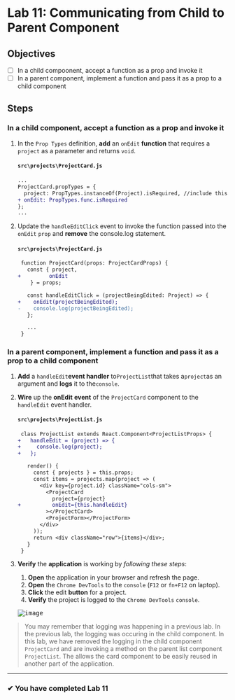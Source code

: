 # Lab 11: Communicating from Child to Parent Component

## Objectives

- [ ] In a child compoonent, accept a function as a prop and invoke it
- [ ] In a parent component, implement a function and pass it as a prop to a child component

## Steps

### In a child component, accept a function as a prop and invoke it

1. In the `Prop Types` definition, **add** an `onEdit` **function** that requires a `project` as a parameter and returns `void`.

   #### `src\projects\ProjectCard.js`

   ```diff
   ...
   ProjectCard.propTypes = {
     project: PropTypes.instanceOf(Project).isRequired, //include this comma
   + onEdit: PropTypes.func.isRequired
   };
   ...
   ```

2. Update the `handleEditClick` event to invoke the function passed into the `onEdit` `prop` and **remove** the console.log statement.

   #### `src\projects\ProjectCard.js`

   ```diff
    function ProjectCard(props: ProjectCardProps) {
      const { project,
   +         onEdit
       } = props;

      const handleEditClick = (projectBeingEdited: Project) => {
   +    onEdit(projectBeingEdited);
   -    console.log(projectBeingEdited);
      };

      ...
    }
   ```

### In a parent component, implement a function and pass it as a prop to a child component

1. **Add** a `handleEdit`**event handler** to`ProjectList`that takes a`project`as an argument and **logs** it to the`console`.
2. **Wire** up the **onEdit** **event** of the `ProjectCard` component to the `handleEdit` event handler.

   #### `src\projects\ProjectList.js`

   ```diff
    class ProjectList extends React.Component<ProjectListProps> {
   +   handleEdit = (project) => {
   +     console.log(project);
   +   };

      render() {
        const { projects } = this.props;
        const items = projects.map(project => (
          <div key={project.id} className="cols-sm">
            <ProjectCard
              project={project}
   +          onEdit={this.handleEdit}
            ></ProjectCard>
            <ProjectForm></ProjectForm>
          </div>
        ));
        return <div className="row">{items}</div>;
      }
    }
   ```

3. **Verify** the **application** is working by _following these steps_:

   1. **Open** the application in your browser and refresh the page.
   2. **Open** the `Chrome DevTools` to the `console` (`F12` or `fn+F12` on laptop).
   3. **Click** the edit **button** for a project.
   4. **Verify** the project is logged to the `Chrome DevTools` `console`.

   <kbd>![image](https://user-images.githubusercontent.com/1474579/64900895-1d67ed00-d662-11e9-9bcc-f06b5e0218f9.png)</kbd>

> You may remember that logging was happening in a previous lab. In the previous lab, the logging was occuring in the child component. In this lab, we have removed the logging in the child component `ProjectCard` and are invoking a method on the parent list component `ProjectList`. The allows the card component to be easily reused in another part of the application.

---

### &#10004; You have completed Lab 11
